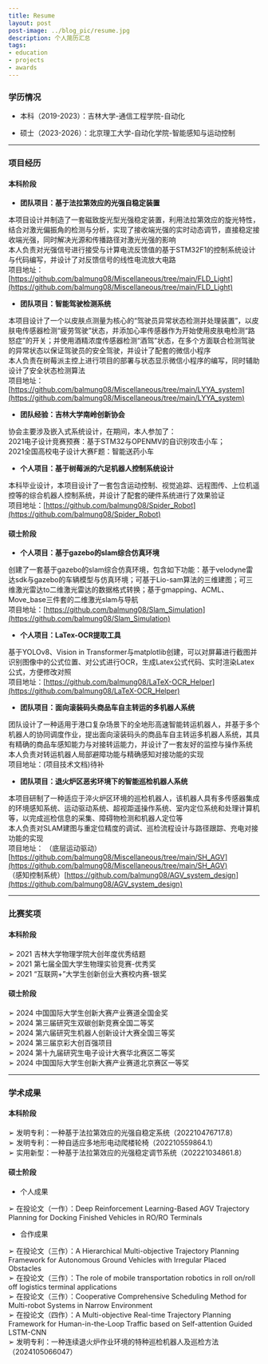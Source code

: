 ```yaml
---
title: Resume
layout: post
post-image: ../blog_pic/resume.jpg
description: 个人简历汇总
tags:
- education
- projects
- awards
---
```

### 学历情况
* 本科（2019-2023）：吉林大学-通信工程学院-自动化

* 硕士（2023-2026）：北京理工大学-自动化学院-智能感知与运动控制

-----------------
### 项目经历

#### 本科阶段

* **团队项目：基于法拉第效应的光强自稳定装置**

本项目设计并制造了一套磁致旋光型光强稳定装置，利用法拉第效应的旋光特性，结合对激光偏振角的检测与分析，实现了接收端光强的实时动态调节，直接稳定接收端光强，同时解决光源和传播路径对激光光强的影响<br>
本人负责对光强信号进行接受与计算电流反馈值的基于STM32F1的控制系统设计与代码编写，并设计了对反馈信号的线性电流放大电路<br>
项目地址：[https://github.com/balmung08/Miscellaneous/tree/main/FLD_Light](https://github.com/balmung08/Miscellaneous/tree/main/FLD_Light)

* **团队项目：智能驾驶检测系统**

本项目设计了一个以皮肤点测量为核心的“驾驶员异常状态检测并处理装置”，以皮肤电传感器检测“疲劳驾驶”状态，并添加心率传感器作为开始使用皮肤电检测“路怒症”的开关；并使用酒精浓度传感器检测“酒驾”状态，在多个方面联合检测驾驶的异常状态以保证驾驶员的安全驾驶，并设计了配套的微信小程序<br>
本人负责在树莓派主控上进行项目的部署与状态显示微信小程序的编写，同时辅助设计了安全状态检测算法<br>
项目地址：[https://github.com/balmung08/Miscellaneous/tree/main/LYYA_system](https://github.com/balmung08/Miscellaneous/tree/main/LYYA_system)


* **团队经验：吉林大学南岭创新协会**

协会主要涉及嵌入式系统设计，在期间，本人参加了：<br>
2021电子设计竞赛预赛：基于STM32与OPENMV的自识别攻击小车；<br>
2021全国高校电子设计大赛F题：智能送药小车

* **个人项目：基于树莓派的六足机器人控制系统设计**

本科毕业设计，本项目设计了一套包含运动控制、视觉追踪、远程图传、上位机遥控等的综合机器人控制系统，并设计了配套的硬件系统进行了效果验证<br>
项目地址：[https://github.com/balmung08/Spider_Robot](https://github.com/balmung08/Spider_Robot)


#### 硕士阶段

* **个人项目：基于gazebo的slam综合仿真环境**

创建了一套基于gazebo的slam综合仿真环境，包含如下功能：基于velodyne雷达sdk与gazebo的车辆模型与仿真环境；可基于Lio-sam算法的三维建图；可三维激光雷达to二维激光雷达的数据格式转换；基于gmapping、ACML、Move_base三件套的二维激光slam与导航<br>
项目地址：[https://github.com/balmung08/Slam_Simulation](https://github.com/balmung08/Slam_Simulation)

* **个人项目：LaTex-OCR提取工具**

基于YOLOv8、Vision in Transformer与matplotlib创建，可以对屏幕进行截图并识别图像中的公式位置、对公式进行OCR，生成Latex公式代码、实时渲染Latex公式，方便修改对照<br>
项目地址：[https://github.com/balmung08/LaTeX-OCR_Helper](https://github.com/balmung08/LaTeX-OCR_Helper)

* **团队项目：面向滚装码头商品车自主转运的多机器人系统**

团队设计了一种适用于港口复杂场景下的全地形高速智能转运机器人，并基于多个机器人的协同调度作业，提出面向滚装码头的商品车自主转运多机器人系统，其具有精确的商品车感知能力与对接转运能力，并设计了一套友好的监控与操作系统<br>
本人负责对转运机器人局部避障功能与精确感知对接功能的实现<br>
项目地址：(项目技术文档)待补<br>

* **团队项目：退火炉区恶劣环境下的智能巡检机器人系统**

本项目研制了一种适应于淬火炉区环境的巡检机器人，该机器人具有多传感器集成的环境感知系统、运动驱动系统、超视距遥操作系统、室内定位系统和处理计算机等，以完成巡检信息的采集、障碍物检测和机器人定位等<br>
本人负责对SLAM建图与重定位精度的调试、巡检流程设计与路径跟踪、充电对接功能的实现<br>
项目地址：
（底层运动驱动）[https://github.com/balmung08/Miscellaneous/tree/main/SH_AGV](https://github.com/balmung08/Miscellaneous/tree/main/SH_AGV)<br>
（感知控制系统）[https://github.com/balmung08/AGV_system_design](https://github.com/balmung08/AGV_system_design)

----------------------
### 比赛奖项

#### 本科阶段

➢ 2021 吉林大学物理学院大创年度优秀结题<br>
➢ 2021 第七届全国大学生物理实验竞赛-优秀奖<br>
➢ 2021 “互联网+”大学生创新创业大赛校内赛-银奖

#### 硕士阶段

➢ 2024 中国国际大学生创新大赛产业赛道全国金奖
<br>
➢ 2024 第三届研究生双碳创新竞赛全国二等奖
<br>
➢ 2024 第六届研究生机器人创新设计大赛全国三等奖
<br>
➢ 2024 第三届京彩大创百强项目<br>
➢ 2024 第十九届研究生电子设计大赛华北赛区二等奖<br>
➢ 2024 中国国际大学生创新大赛产业赛道北京赛区一等奖
<br>

--------------------------------

### 学术成果

#### 本科阶段

➢ 发明专利：一种基于法拉第效应的光强自稳定系统（202210476717.8）<br>
➢ 发明专利：一种自适应多地形电动爬楼轮椅（202210559864.1）<br>
➢ 实用新型：一种基于法拉第效应的光强稳定调节系统（202221034861.8）<br>

#### 硕士阶段

* 个人成果

➢ 在投论文（一作）：Deep Reinforcement Learning-Based AGV Trajectory Planning for Docking Finished Vehicles in RO/RO Terminals

* 合作成果

➢ 在投论文（三作）：A Hierarchical Multi-objective Trajectory Planning Framework for Autonomous Ground Vehicles with Irregular Placed Obstacles<br>
➢ 在投论文（三作）：The role of mobile transportation robotics in roll on/roll off logistics terminal applications<br>
➢ 在投论文（三作）：Cooperative Comprehensive Scheduling Method for Multi-robot Systems in Narrow Environment<br>
➢ 在投论文（四作）：A Multi-objective Real-time Trajectory Planning Framework for Human-in-the-Loop Traffic based on Self-attention Guided LSTM-CNN<br>
➢ 发明专利：一种连续退火炉作业环境的特种巡检机器人及巡检方法（2024105066047）
